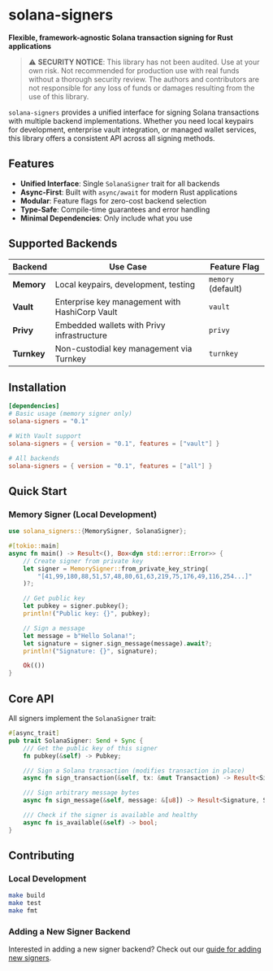 # solana-signers

**Flexible, framework-agnostic Solana transaction signing for Rust applications**

> ⚠️ **SECURITY NOTICE**: This library has not been audited. Use at your own risk. Not recommended for production use with real funds without a thorough security review. The authors and contributors are not responsible for any loss of funds or damages resulting from the use of this library.

`solana-signers` provides a unified interface for signing Solana transactions with multiple backend implementations. Whether you need local keypairs for development, enterprise vault integration, or managed wallet services, this library offers a consistent API across all signing methods.

## Features

- **Unified Interface**: Single `SolanaSigner` trait for all backends
- **Async-First**: Built with `async/await` for modern Rust applications
- **Modular**: Feature flags for zero-cost backend selection
- **Type-Safe**: Compile-time guarantees and error handling
- **Minimal Dependencies**: Only include what you use

## Supported Backends

| Backend | Use Case | Feature Flag |
|---------|----------|--------------|
| **Memory** | Local keypairs, development, testing | `memory` (default) |
| **Vault** | Enterprise key management with HashiCorp Vault | `vault` |
| **Privy** | Embedded wallets with Privy infrastructure | `privy` |
| **Turnkey** | Non-custodial key management via Turnkey | `turnkey` |

## Installation

```toml
[dependencies]
# Basic usage (memory signer only)
solana-signers = "0.1"

# With Vault support
solana-signers = { version = "0.1", features = ["vault"] }

# All backends
solana-signers = { version = "0.1", features = ["all"] }
```

## Quick Start

### Memory Signer (Local Development)

```rust
use solana_signers::{MemorySigner, SolanaSigner};

#[tokio::main]
async fn main() -> Result<(), Box<dyn std::error::Error>> {
    // Create signer from private key
    let signer = MemorySigner::from_private_key_string(
        "[41,99,180,88,51,57,48,80,61,63,219,75,176,49,116,254...]"
    )?;

    // Get public key
    let pubkey = signer.pubkey();
    println!("Public key: {}", pubkey);

    // Sign a message
    let message = b"Hello Solana!";
    let signature = signer.sign_message(message).await?;
    println!("Signature: {}", signature);

    Ok(())
}
```

## Core API

All signers implement the `SolanaSigner` trait:

```rust
#[async_trait]
pub trait SolanaSigner: Send + Sync {
    /// Get the public key of this signer
    fn pubkey(&self) -> Pubkey;

    /// Sign a Solana transaction (modifies transaction in place)
    async fn sign_transaction(&self, tx: &mut Transaction) -> Result<Signature, SignerError>;

    /// Sign arbitrary message bytes
    async fn sign_message(&self, message: &[u8]) -> Result<Signature, SignerError>;

    /// Check if the signer is available and healthy
    async fn is_available(&self) -> bool;
}
```

## Contributing

### Local Development

```bash
make build
make test
make fmt
```

### Adding a New Signer Backend

Interested in adding a new signer backend? Check out our [guide for adding new signers](docs/ADDING_SIGNERS.md).